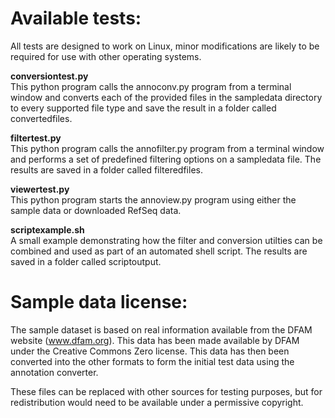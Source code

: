 # Available tests:
All tests are designed to work on Linux, minor modifications are likely to be required for use with other operating systems.

**conversiontest.py**  
This python program calls the annoconv.py program from a terminal window and converts each of the provided files in the sampledata directory to every supported file type and save the result in a folder called convertedfiles.

**filtertest.py**  
This python program calls the annofilter.py program from a terminal window and performs a set of predefined filtering options on a sampledata file. The results are saved in a folder called filteredfiles.

**viewertest.py**  
This python program starts the annoview.py program using either the sample data or downloaded RefSeq data.

**scriptexample.sh**  
A small example demonstrating how the filter and conversion utilties can be combined and used as part of an automated shell script. The results are saved in a folder called scriptoutput.


# Sample data license:

The sample dataset is based on real information available from the DFAM website (www.dfam.org). This data has been made available by DFAM under the Creative Commons Zero license. This data has then been converted into the other formats to form the initial test data using the annotation converter.

These files can be replaced with other sources for testing purposes, but for redistribution would need to be available under a permissive copyright.
